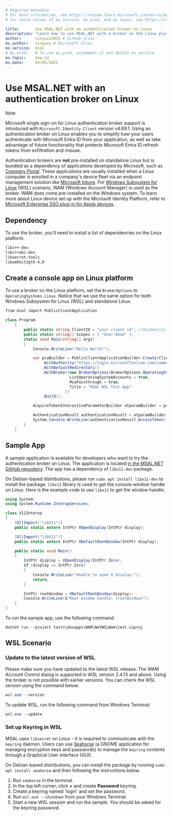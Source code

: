 ```yaml
---
# Required metadata
# For more information, see https://review.learn.microsoft.com/en-us/help/platform/learn-editor-add-metadata?branch=main
# For valid values of ms.service, ms.prod, and ms.topic, see https://review.learn.microsoft.com/en-us/help/platform/metadata-taxonomies?branch=main

title:       Use MSAL.NET with an authentication broker on Linux
description: "Learn how to use MSAL.NET with a broker on the Linux platform."
author:      xinyuxu1026 # GitHub alias
ms.author:   xinyuxu # Microsoft alias
ms.service:  msal
# ms.prod:   # To use ms.prod, uncomment it and delete ms.service
ms.topic:    how-to
ms.date:     05/05/2025
---
```


# Use MSAL.NET with an authentication broker on Linux


> [!NOTE]
> Microsoft single sign-on for Linux authentication broker support is introduced with `Microsoft.Identity.Client` version v4.69.1.
Using an authentication broker on Linux enables you to simplify how your users authenticate with Microsoft Entra ID from your application, as well as take advantage of future functionality that protects Microsoft Entra ID refresh tokens from exfiltration and misuse.

Authentication brokers are **not** pre-installed on standalone Linux but is bundled as a dependency of applications developed by Microsoft, such as [Company Portal](/mem/intune-service/user-help/enroll-device-linux). These applications are usually installed when a Linux computer is enrolled in a company's device fleet via an endpoint management solution like [Microsoft Intune](/mem/intune/fundamentals/what-is-intune). For [Windows Subsystem for Linux](/windows/wsl/about) (WSL) scenario, WAM (Windows Account Manager) is used as the broker. WAM does come pre-installed on the Windows system. To learn more about Linux device set up with the Microsoft Identity Platform, refer to [Microsoft Enterprise SSO plug-in for Apple devices](/entra/identity-platform/apple-sso-plugin).

## Dependency

To use the broker, you'll need to install a list of dependencies on the Linux platform:

```bash
libc++-dev
libc++abi-dev
libsecret-tools
libwebkit2gtk-4.0
```

## Create a console app on Linux platform

To use a broker on the Linux platform, set the `BrokerOptions` to `OperatingSystems.Linux`. Notice that we use the same option for both Windows Subsystem for Linux (WSL) and standalone Linux.

```csharp
from msal import PublicClientApplication

class Program
    {
        public static string ClientID = "your client id"; //msidentity-samples-testing tenant
        public static string[] Scopes = { "User.Read" };
        static void Main(string[] args)
        {
            Console.WriteLine("Hello World!");

            var pcaBuilder = PublicClientApplicationBuilder.Create(ClientID)
                .WithAuthority("https://login.microsoftonline.com/common")
                .WithDefaultRedirectUri()
                .WithBroker(new BrokerOptions(BrokerOptions.OperatingSystems.Linux){
                            ListOperatingSystemAccounts = true,
                            MsaPassthrough = true,
                            Title = "MSAL WSL Test App"
                          })
                .Build();

            AcquireTokenInteractiveParameterBuilder atparamBuilder = pcaBuilder.AcquireTokenInteractive(Scopes);

            AuthenticationResult authenticationResult = atparamBuilder.ExecuteAsync().GetAwaiter().GetResult();
            System.Console.WriteLine(authenticationResult.AccessToken);
        }
    }
```

## Sample App 
A sample application is available for developers who want to try the authentication broker on Linux. The application is located [in the MSAL.NET GitHub repository](https://github.com/AzureAD/microsoft-authentication-library-for-dotnet/tree/main/tests/devapps/WAM/NetWSLWam). The app has a dependency of `libx11-dev` package. 

On Debian-based distributions, please run `sudo apt install libx11-dev` to install the package. `libx11` library is used to get the console window handle on Linux. Here is the example code to use `libx11` to get the window handle:
```csharp
using System;
using System.Runtime.InteropServices;

class X11Interop
{
    [DllImport("libX11")]
    public static extern IntPtr XOpenDisplay(IntPtr display);

    [DllImport("libX11")]
    public static extern IntPtr XDefaultRootWindow(IntPtr display);

    public static void Main()
    {
        IntPtr display = XOpenDisplay(IntPtr.Zero);
        if (display == IntPtr.Zero)
        {
            Console.WriteLine("Unable to open X display.");
            return;
        }

        IntPtr rootWindow = XDefaultRootWindow(display);
        Console.WriteLine($"Root window handle: {rootWindow}");
    }
}
```

To run the sample app, use the following command:
```dotnetcli
dotnet run --project tests\devapps\WAM\NetWSLWam\test.csproj
```

## WSL Scenario

### Update to the latest version of WSL

Please make sure you have updated to the latest WSL release. The WAM Account Control dialog is supported in WSL version 2.4.13 and above. Using the broker is not possible with earlier versions. You can check the WSL version using the command below:

```powershell
wsl.exe --version
```

To update WSL, run the following command from Windows Terminal:

```powershell
wsl.exe --update
```

### Set up Keyring in WSL
MSAL uses `libsecret` on Linux - it is required to communicate with the `keyring` daemon. Users can use [Seahorse](https://wiki.gnome.org/Apps/Seahorse/) (a GNOME application for managing encryption keys and passwords) to manage the `keyring` contents through a Graphical User Interface (GUI).

On Debian-based distributions, you can install the package by running `sudo apt install seahorse` and then following the instructions below.

1. Run `seahorse` in the terminal.
2. In the top left corner, click **+** and create **Password** keyring.
3. Create a keyring named 'login' and set the password.
4. Run `wsl.exe --shutdown` from your Windows Terminal.
5. Start a new WSL session and run the sample. You should be asked for the keyring password.

